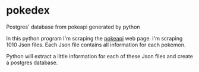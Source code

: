 # pokedex
Postgres' database from pokeapi generated by python

In this python program I'm scraping the [pokeapi](https://pokeapi.co/) web page.
I'm scraping 1010 Json files. Each Json file contains all information for each pokemon.

Python will extract a little information for each of these Json files and create a postgres database.
